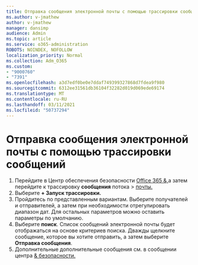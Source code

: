 ```yaml
---
title: Отправка сообщения электронной почты с помощью трассировки сообщений
ms.author: v-jmathew
author: v-jmathew
manager: dansimp
audience: Admin
ms.topic: article
ms.service: o365-administration
ROBOTS: NOINDEX, NOFOLLOW
localization_priority: Normal
ms.collection: Adm_O365
ms.custom:
- "9000760"
- "7391"
ms.openlocfilehash: a3d7edf0be0e7ddaf749399327868d7fdea9f980
ms.sourcegitcommit: 6312ee31561db36104f32282d019d069ede69174
ms.translationtype: MT
ms.contentlocale: ru-RU
ms.lasthandoff: 03/11/2021
ms.locfileid: "50737294"
---
```

# <a name="submit-an-email-message-using-message-trace"></a>Отправка сообщения электронной почты с помощью трассировки сообщений

1. Перейдите в Центр обеспечения безопасности [Office 365 &,](https://go.microsoft.com/fwlink/p/?linkid=2077143)а затем перейдите к трассировку **сообщения** потока  >  [почты.](https://go.microsoft.com/fwlink/?linkid=2101048)
2. Выберите **+ Запуск трассировки.**
3. Пройдитесь по представленным вариантам. Выберите получателей и отправителей, а затем при необходимости отрегулировать диапазон дат. Для остальных параметров можно оставить параметры по умолчанию.
4. Выберите **поиск**. Список сообщений электронной почты будет отображаться на основе критериев поиска. Дважды щелкните сообщение, которое вы хотите отправить, а затем выберите **Отправка сообщения**.
5. Дополнительные дополнительные сообщения см. в сообщении центра [& безопасности.](https://go.microsoft.com/fwlink/?linkid=2101557)
